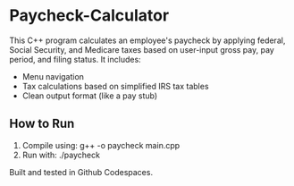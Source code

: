 # Paycheck-Calculator

This C++ program calculates an employee's paycheck by applying federal, Social Security, and Medicare taxes based on user-input gross pay, pay period, and filing status. It includes:

- Menu navigation
- Tax calculations based on simplified IRS tax tables
- Clean output format (like a pay stub)

## How to Run

1. Compile using: g++ -o paycheck main.cpp
2. Run with: ./paycheck

Built and tested in Github Codespaces.